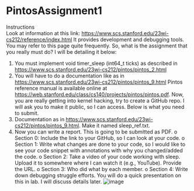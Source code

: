 # PintosAssignment1

Instructions	
Look at information at this link: https://www.scs.stanford.edu/23wi-cs212/reference/index.html
It provides development and debugging tools.  You may refer to this page quite frequently. So, what is the assignment that you really must do? I will be detailing it below:
1.	You must implement void timer_sleep (int64_t ticks) as described in
 https://www.scs.stanford.edu/23wi-cs212/pintos/pintos_2.html
2.	You will have to do a documentation like as in
https://www.scs.stanford.edu/23wi-cs212/pintos/pintos_9.html
Pintos reference manual is available online at https://web.stanford.edu/class/cs140/projects/pintos/pintos.pdf.
Now, you are really getting into kernel hacking, try to create a GitHub repo. I will ask you to make it public, so I can access. Below is what you need to submit. 
1.	Documentation as in https://www.scs.stanford.edu/23wi-cs212/pintos/pintos_9.html. Make it named sleep_ref.txt.
2.	Now you can write a report. This is going to be submitted as PDF.
o	Section 0: Include the link to your GitHub, so I can look at your code. 
o	Section 1: Write what changes are done to your code, so I would like to see your code snippet with annotations with why you changed/added the code. 
o	Section 2: Take a video of your code working with sleep. Upload it to somewhere where I can watch it (e.g., YouTube). Provide the URL. 
o	Section 3: Who did what by each member.
o	Section 4: Write down debugging struggle efforts.
You will do a quick presentation on this in lab. I will discuss details later. 
![image](https://github.com/myGitHub19/PintosAssignment1/assets/49001155/e873c2b4-190a-43f4-adc9-cedfadabfc98)
